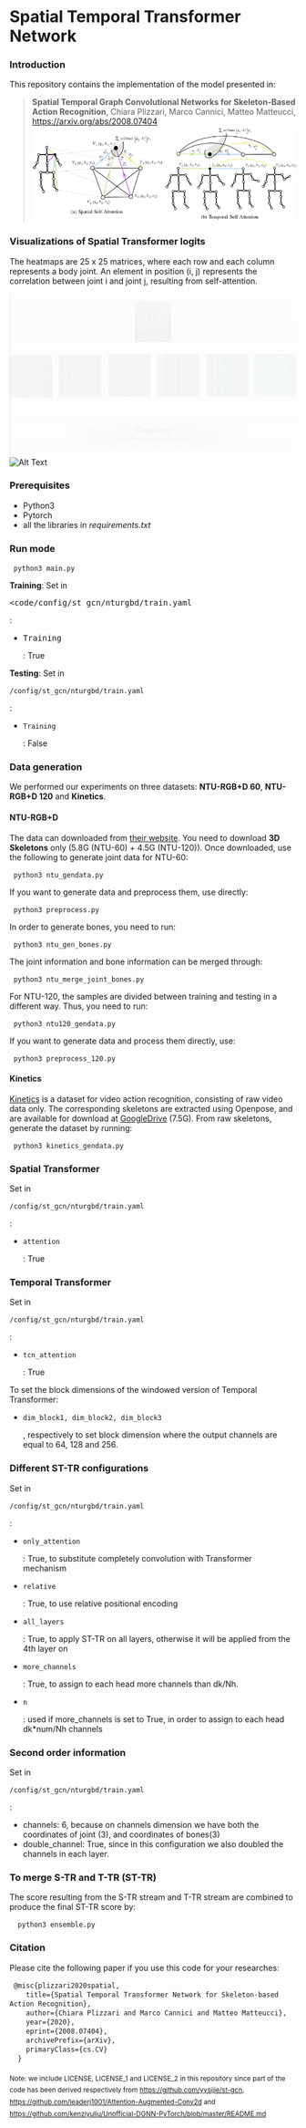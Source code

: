 # Spatial Temporal Transformer Network

### Introduction
This repository contains the implementation of the model presented in:

> **Spatial Temporal Graph Convolutional Networks for Skeleton-Based Action Recognition**, Chiara Plizzari, Marco Cannici, Matteo Matteucci, https://arxiv.org/abs/2008.07404 
![Alt Text](IMG.png)

### Visualizations of Spatial Transformer logits

The heatmaps are 25 x 25 matrices, where each row and each column represents a body joint. An element in position (i, j) represents the correlation between joint i and joint j, resulting from self-attention.

![Alt Text](ezgif.com-video-to-gif-2.gif)![Alt Text](ezgif.com-video-to-gif.gif)

### Prerequisites
- Python3
- Pytorch
- all the libraries in *requirements.txt*

### Run mode
<pre><code> python3 main.py </pre></code>

**Training**:
Set in <pre><code/config/st_gcn/nturgbd/train.yaml</pre></code>:
- <pre>Training</pre>: True

**Testing**:
Set in <pre><code>/config/st_gcn/nturgbd/train.yaml</pre></code>:
- <pre><code>Training</pre></code>: False

### Data generation
We performed our experiments on three datasets: **NTU-RGB+D 60**, **NTU-RGB+D 120** and **Kinetics**. 
#### NTU-RGB+D
The data can downloaded from [their website](http://rose1.ntu.edu.sg/datasets/actionrecognition.asp). You need to download **3D Skeletons** only (5.8G (NTU-60) + 4.5G (NTU-120)). Once downloaded, use the following to generate joint data for NTU-60:
<pre><code> python3 ntu_gendata.py </pre></code>
If you want to generate data and preprocess them, use directly:
<pre><code> python3 preprocess.py </pre></code>
In order to generate bones, you need to run: 
<pre><code> python3 ntu_gen_bones.py </pre></code>
The joint information and bone information can be merged through:
<pre><code> python3 ntu_merge_joint_bones.py </pre></code>

For NTU-120, the samples are divided between training and testing in a different way. Thus, you need to run: 
<pre><code> python3 ntu120_gendata.py </pre></code>
If you want to generate data and process them directly, use: 
<pre><code> python3 preprocess_120.py </pre></code>


#### Kinetics

[Kinetics](https://deepmind.com/research/open-source/open-source-datasets/kinetics/) is a dataset for video action recognition, consisting of raw video data only. The corresponding skeletons are extracted using Openpose, and are available for download at [GoogleDrive](https://drive.google.com/open?id=1SPQ6FmFsjGg3f59uCWfdUWI-5HJM_YhZ) (7.5G). 
From raw skeletons, generate the dataset by running:
<pre><code> python3 kinetics_gendata.py </pre></code>


### Spatial Transformer
Set in <pre><code>/config/st_gcn/nturgbd/train.yaml</pre></code>:
- <pre><code>attention</pre></code>: True

### Temporal Transformer 
Set in <pre><code>/config/st_gcn/nturgbd/train.yaml </pre></code>:
- <pre><code>tcn_attention</pre></code>: True
To set the block dimensions of the windowed version of Temporal Transformer:
- <pre><code>dim_block1, dim_block2, dim_block3</pre></code>, respectively to set block dimension where the output channels are equal to 64, 128 and 256.


### Different ST-TR configurations
Set in <pre><code>/config/st_gcn/nturgbd/train.yaml</pre></code>:
- <pre><code>only_attention</pre></code>: True, to substitute completely convolution with Transformer mechanism
- <pre><code>relative</pre></code>: True, to use relative positional encoding
- <pre><code>all_layers</pre></code>: True, to apply ST-TR on all layers, otherwise it will be applied from the 4th layer on
- <pre><code>more_channels</pre></code>: True, to assign to each head more channels than dk/Nh.
- <pre><code>n</pre></code>: used if more_channels is set to True, in order to assign to each head dk*num/Nh channels

### Second order information
Set in <pre><code>/config/st_gcn/nturgbd/train.yaml</pre></code>:
- channels: 6, because on channels dimension we have both the coordinates of joint (3), and coordinates of bones(3)
- double_channel: True, since in this configuration we also doubled the channels in each layer.

### To merge S-TR and T-TR (ST-TR)
The score resulting from the S-TR stream and T-TR stream are combined to produce the final ST-TR score by: 
<pre><code>  python3 ensemble.py </pre></code> 



### Citation 
Please cite the following paper if you use this code for your researches:

<pre><code> @misc{plizzari2020spatial,
    title={Spatial Temporal Transformer Network for Skeleton-based Action Recognition},
    author={Chiara Plizzari and Marco Cannici and Matteo Matteucci},
    year={2020},
    eprint={2008.07404},
    archivePrefix={arXiv},
    primaryClass={cs.CV}
  }
</pre></code>
<sub> Note: we include LICENSE, LICENSE_1 and LICENSE_2 in this repository since part of the code has been derived respectively
from https://github.com/yysijie/st-gcn, https://github.com/leaderj1001/Attention-Augmented-Conv2d
and https://github.com/kenziyuliu/Unofficial-DGNN-PyTorch/blob/master/README.md </sub> 
